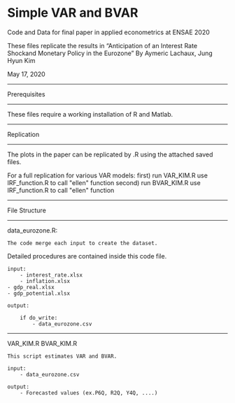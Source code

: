 # Simple VAR and BVAR
Code and Data for final paper in applied econometrics at ENSAE 2020

These files replicate the results in “Anticipation of an Interest Rate Shockand Monetary Policy in the Eurozone”
By Aymeric Lachaux, Jung Hyun Kim

May 17, 2020

*******************************************************************************************
Prerequisites
*******************************************************************************************
These files require a working installation of R and Matlab. 

*******************************************************************************************
Replication
*******************************************************************************************

The plots in the paper can be replicated by .R using the attached saved
files.

For a full replication for various VAR models:
	first)	 run VAR_KIM.R
	use IRF_function.R to call "ellen" function
	second)  run BVAR_KIM.R
	use IRF_function.R to call "ellen" function

********************************************************************************************
File Structure
********************************************************************************************
data_eurozone.R:

	The code merge each input to create the dataset. 
  Detailed procedures are contained inside this code file.

	input:
		- interest_rate.xlsx
		- inflation.xlsx
    - gdp_real.xlsx
    - gdp_potential.xlsx

	output:

		if do_write:
			- data_eurozone.csv


___________________________________________________________________________________________________

VAR_KIM.R
BVAR_KIM.R

	This script estimates VAR and BVAR.

	input:
		- data_eurozone.csv
		
	output:
		- Forecasted values (ex.P6Q, R2Q, Y4Q, ....)
		


